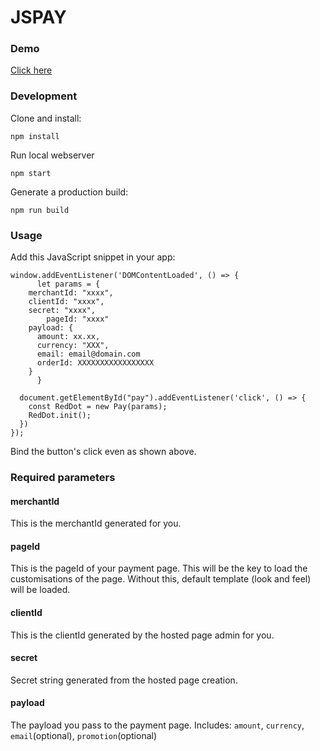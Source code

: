 # JSPAY

### Demo

[Click here](https://www.google.com)

### Development

Clone and install:

```
npm install
```

Run local webserver

```
npm start
```

Generate a production build:

```
npm run build
```

### Usage

Add this JavaScript snippet in your app:

```
window.addEventListener('DOMContentLoaded', () => {
      let params = {
	merchantId: "xxxx",
	clientId: "xxxx",
	secret: "xxxx",
        pageId: "xxxx"
	payload: {
	  amount: xx.xx,
	  currency: "XXX",
	  email: email@domain.com
	  orderId: XXXXXXXXXXXXXXXXX
	}
      }

  document.getElementById("pay").addEventListener('click', () => {
    const RedDot = new Pay(params);
    RedDot.init();
  })
});
```

Bind the button's click even as shown above.

### Required parameters

#### merchantId

This is the merchantId generated for you.

#### pageId

This is the pageId of your payment page. This will be the key to load the customisations of the page. Without this, default template (look and feel) will be loaded.

#### clientId

This is the clientId generated by the hosted page admin for you.

#### secret

Secret string generated from the hosted page creation.

#### payload

The payload you pass to the payment page. Includes: `amount`, `currency`, `email`(optional), `promotion`(optional)
